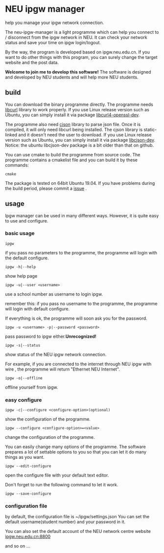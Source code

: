 # NEU ipgw manager
help you manage your ipgw network connection.

The neu-ipgw-manager is a light programme which can help you connect to / disconnect from the ipgw network in NEU.
It can check your network status and save your time on ipgw login/logout.

By the way, the program is developed based on ipgw.neu.edu.cn. If you want to do other things with this program,
you can surely change the target website and the post data.

**Welcome to join me to develop this software!** The software is designed and developed by NEU students and will help more NEU
students.
## build
You can download the binary programme directly.
The programme needs [libcurl](https://curl.haxx.se/download.html) library to work properly.
If you use Linux release version such as Ubuntu, you can simply install it via package
 [libcurl4-openssl-dev](https://packages.ubuntu.com/xenial/libcurl4-openssl-dev).


The programme also need [cjson](https://github.com/DaveGamble/cJSON/releases) library to parse json file.
Once it is compiled, it will only need libcurl being installed. The cjson library is static-linked and it doesn't need the user to download.
If you use Linux release version such as Ubuntu, you can simply install it via package
 [libcjson-dev](https://packages.ubuntu.com/disco/libcjson-dev).
 Notice: the ubuntu libcjson-dev package is a bit older than that on github.


You can use cmake to build the programme from source code. The programme contains a cmakelist file and you can build it
by these commands:
```
cmake
```
The package is tested on 64bit Ubuntu 19.04. If you have problems during the build period, please commit a [issue](https://github.com/Neboer/ipgw_linux_c/issues/new) .
## usage
Ipgw manager can be used in many different ways. However, it is quite easy to use and configure.
### basic usage
```
ipgw
```
if you pass no parameters to the programme, the programme will login with the default configure.
```
ipgw -h|--help
```
show help page
```
ipgw -u|--user <username>
```
use a school number as username to login ipgw.

remember this: if you pass no username to the programme, the programme will login with default configure.

If everything is ok, the programme will soon ask you for the password.
```
ipgw -u <username> -p|--password <password>
```
pass password to ipgw either.**Unrecognized!**
```
ipgw -s|--status
```
show status of the NEU ipgw network connection.

For example, if you are connected to the internet through NEU ipgw with wire
, the programme will return "Ethernet NEU Internet". 
```
ipgw -o|--offline
```
offline yourself from ipgw.

### easy configure
```
ipgw -c|--configure <configure-option>(optional)
```
show the configuration of the programme.

```
ipgw --configure <configure-option>=<value>
```
change the configuration of the programme.

You can easily change many options of the programme. The software prepares a lot of settable
options to you so that you can let it do many things as you want.
```
ipgw --edit-configure
```
open the configure file with your default text editor.

Don't forget to run the following command to let it work.
```
ipgw --save-configure
```
### configuration file
by default, the configuration file is ~/ipgw/settings.json
You can set the default username(student number) and your password in it.

You can also set the default account of the NEU network centre website [ipgw.neu.edu.cn:8800](http://ipgw.neu.edu.cn:8800/)
 
 and so on ...
